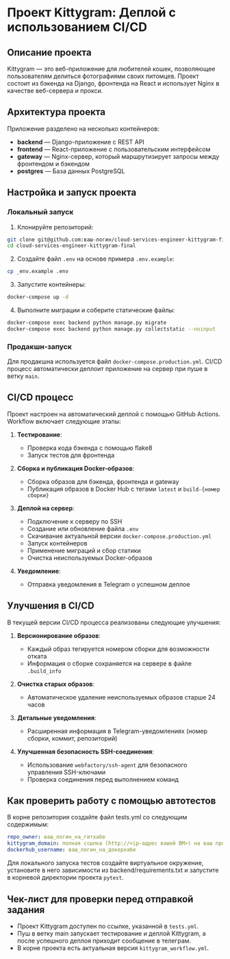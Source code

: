 #  Проект Kittygram: Деплой с использованием CI/CD

## Описание проекта

Kittygram — это веб-приложение для любителей кошек, позволяющее пользователям делиться фотографиями своих питомцев. Проект состоит из бэкенда на Django, фронтенда на React и использует Nginx в качестве веб-сервера и прокси.

## Архитектура проекта

Приложение разделено на несколько контейнеров:
- **backend** — Django-приложение с REST API
- **frontend** — React-приложение с пользовательским интерфейсом
- **gateway** — Nginx-сервер, который маршрутизирует запросы между фронтендом и бэкендом
- **postgres** — База данных PostgreSQL

## Настройка и запуск проекта

### Локальный запуск

1. Клонируйте репозиторий:
```bash
git clone git@github.com:ваш-логин/cloud-services-engineer-kittygram-final.git
cd cloud-services-engineer-kittygram-final
```

2. Создайте файл `.env` на основе примера `.env.example`:
```bash
cp _env.example .env
```

3. Запустите контейнеры:
```bash
docker-compose up -d
```

4. Выполните миграции и соберите статические файлы:
```bash
docker-compose exec backend python manage.py migrate
docker-compose exec backend python manage.py collectstatic --noinput
```

### Продакшн-запуск

Для продакшна используется файл `docker-compose.production.yml`. CI/CD процесс автоматически деплоит приложение на сервер при пуше в ветку `main`.

## CI/CD процесс

Проект настроен на автоматический деплой с помощью GitHub Actions. Workflow включает следующие этапы:

1. **Тестирование**:
   - Проверка кода бэкенда с помощью flake8
   - Запуск тестов для фронтенда

2. **Сборка и публикация Docker-образов**:
   - Сборка образов для бэкенда, фронтенда и gateway
   - Публикация образов в Docker Hub с тегами `latest` и `build-{номер сборки}`

3. **Деплой на сервер**:
   - Подключение к серверу по SSH
   - Создание или обновление файла `.env`
   - Скачивание актуальной версии `docker-compose.production.yml`
   - Запуск контейнеров
   - Применение миграций и сбор статики
   - Очистка неиспользуемых Docker-образов

4. **Уведомление**:
   - Отправка уведомления в Telegram о успешном деплое

## Улучшения в CI/CD

В текущей версии CI/CD процесса реализованы следующие улучшения:

1. **Версионирование образов**:
   - Каждый образ тегируется номером сборки для возможности отката
   - Информация о сборке сохраняется на сервере в файле `.build_info`

2. **Очистка старых образов**:
   - Автоматическое удаление неиспользуемых образов старше 24 часов

3. **Детальные уведомления**:
   - Расширенная информация в Telegram-уведомлениях (номер сборки, коммит, репозиторий)

4. **Улучшенная безопасность SSH-соединения**:
   - Использование `webfactory/ssh-agent` для безопасного управления SSH-ключами
   - Проверка соединения перед выполнением команд

## Как проверить работу с помощью автотестов

В корне репозитория создайте файл tests.yml со следующим содержимым:
```yaml
repo_owner: ваш_логин_на_гитхабе
kittygram_domain: полная ссылка (http://<ip-адрес вашей ВМ>) на ваш проект Kittygram
dockerhub_username: ваш_логин_на_докерхабе
```

Для локального запуска тестов создайте виртуальное окружение, установите в него зависимости из backend/requirements.txt и запустите в корневой директории проекта `pytest`.

## Чек-лист для проверки перед отправкой задания

- Проект Kittygram доступен по ссылке, указанной в `tests.yml`.
- Пуш в ветку main запускает тестирование и деплой Kittygram, а после успешного деплоя приходит сообщение в телеграм.
- В корне проекта есть актуальная версия `kittygram_workflow.yml`.
